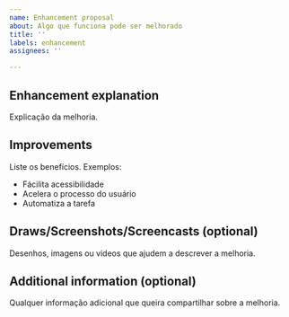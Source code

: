 ```yaml
---
name: Enhancement proposal
about: Algo que funciona pode ser melhorado
title: ''
labels: enhancement
assignees: ''

---
```


## Enhancement explanation
Explicação da melhoria.

## Improvements
Liste os benefícios. Exemplos:
- Fácilita acessibilidade
- Acelera o processo do usuário
- Automatiza a tarefa

## Draws/Screenshots/Screencasts (optional)
Desenhos, imagens ou videos que ajudem a descrever a melhoria.

## Additional information (optional)
Qualquer informação adicional que queira compartilhar sobre a melhoria.
